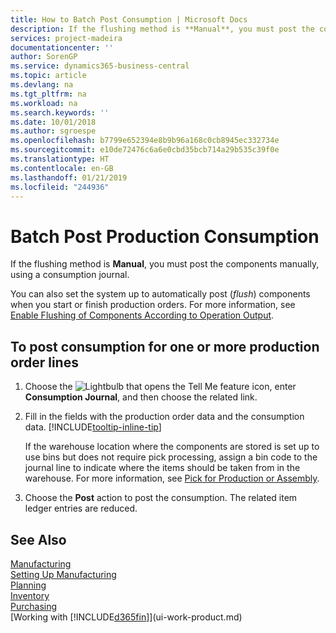 ```yaml
---
title: How to Batch Post Consumption | Microsoft Docs
description: If the flushing method is **Manual**, you must post the components manually, using a consumption journal.
services: project-madeira
documentationcenter: ''
author: SorenGP
ms.service: dynamics365-business-central
ms.topic: article
ms.devlang: na
ms.tgt_pltfrm: na
ms.workload: na
ms.search.keywords: ''
ms.date: 10/01/2018
ms.author: sgroespe
ms.openlocfilehash: b7799e652394e8b9b96a168c0cb8945ec332734e
ms.sourcegitcommit: e10de72476c6a6e0cbd35bcb714a29b535c39f0e
ms.translationtype: HT
ms.contentlocale: en-GB
ms.lasthandoff: 01/21/2019
ms.locfileid: "244936"
---
```

# <a name="batch-post-production-consumption"></a>Batch Post Production Consumption
If the flushing method is **Manual**, you must post the components manually, using a consumption journal.

You can also set the system up to automatically post (*flush*) components when you start or finish production orders. For more information, see [Enable Flushing of Components According to Operation Output](production-how-to-flush-components-according-to-operation-output.md).

## <a name="to-post-consumption-for-one-or-more-production-order-lines"></a>To post consumption for one or more production order lines  
1.  Choose the ![Lightbulb that opens the Tell Me feature](media/ui-search/search_small.png "Tell me what you want to do") icon, enter **Consumption Journal**, and then choose the related link.  
2.  Fill in the fields with the production order data and the consumption data. [!INCLUDE[tooltip-inline-tip](includes/tooltip-inline-tip_md.md)]  

    If the warehouse location where the components are stored is set up to use bins but does not require pick processing, assign a bin code to the journal line to indicate where the items should be taken from in the warehouse. For more information, see [Pick for Production or Assembly](warehouse-how-to-pick-for-production.md).  
3.  Choose the **Post** action to post the consumption. The related item ledger entries are reduced.

## <a name="see-also"></a>See Also  
[Manufacturing](production-manage-manufacturing.md)    
[Setting Up Manufacturing](production-configure-production-processes.md)  
[Planning](production-planning.md)      
[Inventory](inventory-manage-inventory.md)  
[Purchasing](purchasing-manage-purchasing.md)  
[Working with [!INCLUDE[d365fin](includes/d365fin_md.md)]](ui-work-product.md)
